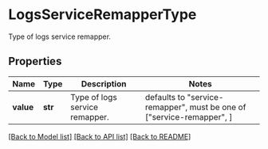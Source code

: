 # LogsServiceRemapperType

Type of logs service remapper.
## Properties
Name | Type | Description | Notes
------------ | ------------- | ------------- | -------------
**value** | **str** | Type of logs service remapper. | defaults to "service-remapper",  must be one of ["service-remapper", ]

[[Back to Model list]](README.md#documentation-for-models) [[Back to API list]](README.md#documentation-for-api-endpoints) [[Back to README]](README.md)


